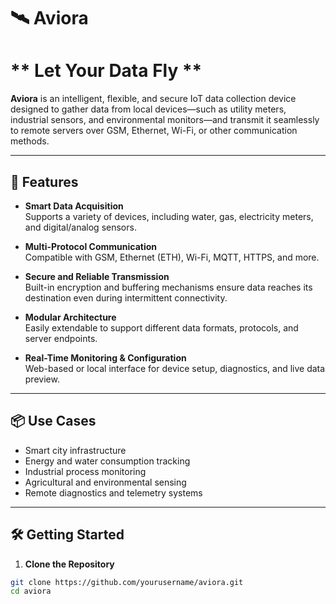 # 🛰️ Aviora

# ** Let Your Data Fly **

**Aviora** is an intelligent, flexible, and secure IoT data collection device designed to gather data from local devices—such as utility meters, industrial sensors, and environmental monitors—and transmit it seamlessly to remote servers over GSM, Ethernet, Wi-Fi, or other communication methods.

---

## 🚀 Features

- **Smart Data Acquisition**  
  Supports a variety of devices, including water, gas, electricity meters, and digital/analog sensors.

- **Multi-Protocol Communication**  
  Compatible with GSM, Ethernet (ETH), Wi-Fi, MQTT, HTTPS, and more.

- **Secure and Reliable Transmission**  
  Built-in encryption and buffering mechanisms ensure data reaches its destination even during intermittent connectivity.

- **Modular Architecture**  
  Easily extendable to support different data formats, protocols, and server endpoints.

- **Real-Time Monitoring & Configuration**  
  Web-based or local interface for device setup, diagnostics, and live data preview.

---

## 📦 Use Cases
- Smart city infrastructure  
- Energy and water consumption tracking  
- Industrial process monitoring  
- Agricultural and environmental sensing  
- Remote diagnostics and telemetry systems

---

## 🛠️ Getting Started

1. **Clone the Repository**
```bash
git clone https://github.com/yourusername/aviora.git
cd aviora
